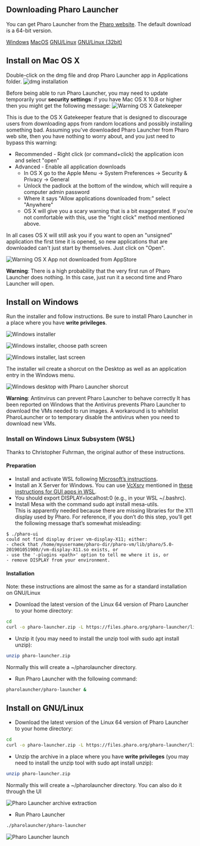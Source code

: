 ## Downloading Pharo Launcher
You can get Pharo Launcher from the [Pharo website](https://pharo.org/download).
The default download is a 64-bit version.

<p>
	<a class="btn download" href="https://files.pharo.org/pharo-launcher/windows"><i class="fa fa-windows"></i> Windows</a>
	<a class="btn download" href="https://files.pharo.org/pharo-launcher/mac"><i class="fa fa-apple"></i> MacOS</a>
	<a class="btn download" href="https://files.pharo.org/pharo-launcher/linux64"><i class="fa fa-linux"></i> GNU/Linux</a>
	<a class="btn " href="https://files.pharo.org/pharo-launcher/linux32"><i class="fa fa-linux"></i> GNU/Linux (32bit)</a>
</p>

## Install on Mac OS X
Double-click on the dmg file and drop Pharo Launcher app in Applications folder. 
![dmg installation](images/install-dmg.png)

Before being able to run Pharo Launcher, you may need to update temporarily your **security settings**: if you have Mac OS X 10.8 or higher then you might get the following message:
![Warning OS X Gatekeeper](images/warning-osx-gatekeeper.png)

This is due to the OS X Gatekeeper feature that is designed to discourage users from downloading apps from random locations and possibly installing something bad. Assuming you've downloaded Pharo Launcher from Pharo web site, then you have nothing to worry about, and you just need to bypass this warning:

* Recommended - Right click (or command+click) the application icon and select "open"
* Advanced - Enable all application downloads
	* In OS X go to the Apple Menu -> System Preferences -> Security & Privacy -> General
    * Unlock the padlock at the bottom of the window, which will require a computer admin password
    * Where it says "Allow applications downloaded from:" select "Anywhere"
    * OS X will give you a scary warning that is a bit exaggerated. If you're not comfortable with this, use the "right click" method mentioned above.

In all cases OS X will still ask you if you want to open an "unsigned" application the first time it is opened, so new applications that are downloaded can't just start by themselves. Just click on "Open".

![Warning OS X App not downloaded from AppStore](images/warning-osx-not-appstore.png)

**Warning**: There is a high probability that the very first run of Pharo Launcher does nothing. In this case, just run it a second time and Pharo Launcher will open.

## Install on Windows
Run the installer and follow instructions. Be sure to install Pharo Launcher in a place where you have **write privileges**.

![Windows installer](images/windows-installer.png)

![Windows installer, choose path screen](images/windows-installer-2-folder.png)

![Windows installer, last screen](images/windows-installer-3-finish.png)

The installer wil create a shorcut on the Desktop as well as an application entry in the Windows menu.

![Windows desktop with Pharo Launcher shorcut](images/windows-shorcut.png)

**Warning**: Antinvirus can prevent Pharo Launcher to behave correctly
It has been reported on Windows that the Antivirus prevents Pharo Launcher to download the VMs needed to run images. A workaround is to whitelist PharoLauncher or to temporary disable the antivirus when you need to download new VMs.

### Install on Windows Linux Subsystem (WSL)
Thanks to Christopher Fuhrman, the original author of these instructions.
#### Preparation
- Install and activate WSL following [Microsoft’s instructions](https://docs.microsoft.com/en-us/windows/wsl/install-win10).
- Install an X Server for Windows. You can use [VcXsrv](https://sourceforge.net/projects/vcxsrv/) mentioned in [these instructions for GUI apps in WSL](https://jaipblog.wordpress.com/2018/01/21/running-linux-gui-apps-on-windows-10/).
- You should export DISPLAY=localhost:0 (e.g., in your WSL ~/.bashrc).
- Install Mesa with the command sudo apt install mesa-utils.  
This is apparently needed because there are missing libraries for the X11 display used by Pharo. For reference, if you don’t do this step, you’ll get the following message that’s somewhat misleading:
```
$ ./pharo-ui
could not find display driver vm-display-X11; either:
- check that /home/myusername/pharo-dir/pharo-vm/lib/pharo/5.0-201901051900//vm-display-X11.so exists, or
- use the '-plugins <path>' option to tell me where it is, or
- remove DISPLAY from your environment.
```

#### Installation
Note: these instructions are almost the same as for a standard installation on GNU/Linux
- Download the latest version of the Linux 64 version of Pharo Launcher to your home directory:    
```bash
cd
curl -o pharo-launcher.zip -L https://files.pharo.org/pharo-launcher/linux64
```
- Unzip it (you may need to install the unzip tool with sudo apt install unzip):
```bash
unzip pharo-launcher.zip
```
Normally this will create a ~/pharolauncher directory.

- Run Pharo Launcher with the following command:
```bash
pharolauncher/pharo-launcher &
```

## Install on GNU/Linux
- Download the latest version of the Linux 64 version of Pharo Launcher to your home directory:    
```bash
cd
curl -o pharo-launcher.zip -L https://files.pharo.org/pharo-launcher/linux64
```
- Unzip the archive in a place where you have **write privileges** (you may need to install the unzip tool with sudo apt install unzip):
```bash
unzip pharo-launcher.zip
```
Normally this will create a ~/pharolauncher directory.
You can also do it through the UI

![Pharo Launcher archive extraction](images/pharo-launcher-unzip-linux.png)

- Run Pharo Launcher
```bash
./pharolauncher/pharo-launcher
```
![Pharo Launcher launch](images/pharo-launcher-launch-linux.png)